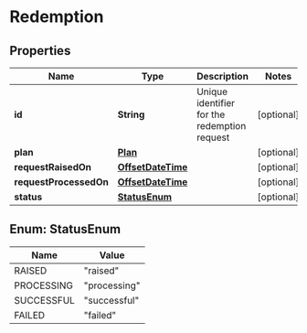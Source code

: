 
# Redemption

## Properties
Name | Type | Description | Notes
------------ | ------------- | ------------- | -------------
**id** | **String** | Unique identifier for the redemption request |  [optional]
**plan** | [**Plan**](Plan.md) |  |  [optional]
**requestRaisedOn** | [**OffsetDateTime**](OffsetDateTime.md) |  |  [optional]
**requestProcessedOn** | [**OffsetDateTime**](OffsetDateTime.md) |  |  [optional]
**status** | [**StatusEnum**](#StatusEnum) |  |  [optional]


<a name="StatusEnum"></a>
## Enum: StatusEnum
Name | Value
---- | -----
RAISED | &quot;raised&quot;
PROCESSING | &quot;processing&quot;
SUCCESSFUL | &quot;successful&quot;
FAILED | &quot;failed&quot;



